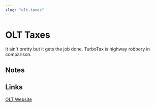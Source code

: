 ```yaml
---
slug: "olt-taxes"
---
```


# OLT Taxes

It ain't pretty but it gets the job done. TurboTax is highway robbery in comparison.

## Notes



## Links

[OLT Website](https://www.olt.com/main/home/default.asp)